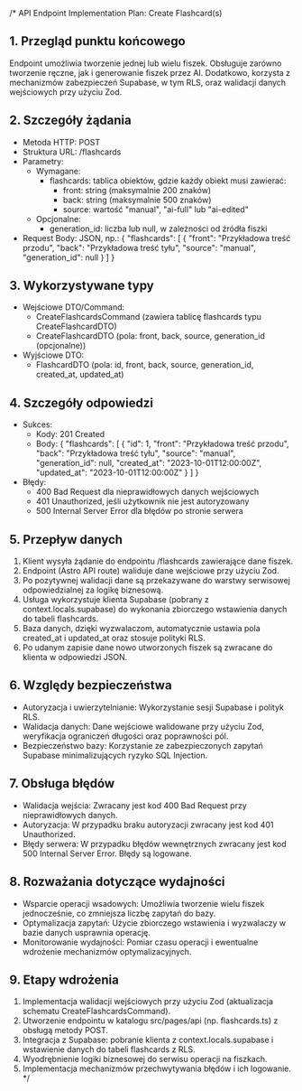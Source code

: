 /*
API Endpoint Implementation Plan: Create Flashcard(s)

## 1. Przegląd punktu końcowego
Endpoint umożliwia tworzenie jednej lub wielu fiszek. Obsługuje zarówno tworzenie ręczne, jak i generowanie fiszek przez AI. Dodatkowo, korzysta z mechanizmów zabezpieczeń Supabase, w tym RLS, oraz walidacji danych wejściowych przy użyciu Zod.

## 2. Szczegóły żądania
- Metoda HTTP: POST
- Struktura URL: /flashcards
- Parametry:
  - Wymagane:
    - flashcards: tablica obiektów, gdzie każdy obiekt musi zawierać:
      - front: string (maksymalnie 200 znaków)
      - back: string (maksymalnie 500 znaków)
      - source: wartość "manual", "ai-full" lub "ai-edited"
  - Opcjonalne:
    - generation_id: liczba lub null, w zależności od źródła fiszki
- Request Body: JSON, np.:
  {
    "flashcards": [
      {
        "front": "Przykładowa treść przodu",
        "back": "Przykładowa treść tyłu",
        "source": "manual",
        "generation_id": null
      }
    ]
  }

## 3. Wykorzystywane typy
- Wejściowe DTO/Command:
  - CreateFlashcardsCommand (zawiera tablicę flashcards typu CreateFlashcardDTO)
  - CreateFlashcardDTO (pola: front, back, source, generation_id (opcjonalne))
- Wyjściowe DTO:
  - FlashcardDTO (pola: id, front, back, source, generation_id, created_at, updated_at)

## 4. Szczegóły odpowiedzi
- Sukces:
  - Kody: 201 Created
  - Body:
  {
    "flashcards": [
      {
        "id": 1,
        "front": "Przykładowa treść przodu",
        "back": "Przykładowa treść tyłu",
        "source": "manual",
        "generation_id": null,
        "created_at": "2023-10-01T12:00:00Z",
        "updated_at": "2023-10-01T12:00:00Z"
      }
    ]
  }
- Błędy:
  - 400 Bad Request dla nieprawidłowych danych wejściowych
  - 401 Unauthorized, jeśli użytkownik nie jest autoryzowany
  - 500 Internal Server Error dla błędów po stronie serwera

## 5. Przepływ danych
1. Klient wysyła żądanie do endpointu /flashcards zawierające dane fiszek.
2. Endpoint (Astro API route) waliduje dane wejściowe przy użyciu Zod.
3. Po pozytywnej walidacji dane są przekazywane do warstwy serwisowej odpowiedzialnej za logikę biznesową.
4. Usługa wykorzystuje klienta Supabase (pobrany z context.locals.supabase) do wykonania zbiorczego wstawienia danych do tabeli flashcards.
5. Baza danych, dzięki wyzwalaczom, automatycznie ustawia pola created_at i updated_at oraz stosuje polityki RLS.
6. Po udanym zapisie dane nowo utworzonych fiszek są zwracane do klienta w odpowiedzi JSON.

## 6. Względy bezpieczeństwa
- Autoryzacja i uwierzytelnianie: Wykorzystanie sesji Supabase i polityk RLS.
- Walidacja danych: Dane wejściowe walidowane przy użyciu Zod, weryfikacja ograniczeń długości oraz poprawności pól.
- Bezpieczeństwo bazy: Korzystanie ze zabezpieczonych zapytań Supabase minimalizujących ryzyko SQL Injection.

## 7. Obsługa błędów
- Walidacja wejścia: Zwracany jest kod 400 Bad Request przy nieprawidłowych danych.
- Autoryzacja: W przypadku braku autoryzacji zwracany jest kod 401 Unauthorized.
- Błędy serwera: W przypadku błędów wewnętrznych zwracany jest kod 500 Internal Server Error. Błędy są logowane.

## 8. Rozważania dotyczące wydajności
- Wsparcie operacji wsadowych: Umożliwia tworzenie wielu fiszek jednocześnie, co zmniejsza liczbę zapytań do bazy.
- Optymalizacja zapytań: Użycie zbiorczego wstawienia i wyzwalaczy w bazie danych usprawnia operację.
- Monitorowanie wydajności: Pomiar czasu operacji i ewentualne wdrożenie mechanizmów optymalizacyjnych.

## 9. Etapy wdrożenia
1. Implementacja walidacji wejściowych przy użyciu Zod (aktualizacja schematu CreateFlashcardsCommand).
2. Utworzenie endpointu w katalogu src/pages/api (np. flashcards.ts) z obsługą metody POST.
3. Integracja z Supabase: pobranie klienta z context.locals.supabase i wstawienie danych do tabeli flashcards z RLS.
4. Wyodrębnienie logiki biznesowej do serwisu operacji na fiszkach.
5. Implementacja mechanizmów przechwytywania błędów i ich logowanie.
*/ 